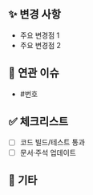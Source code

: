 ## ✨ 변경 사항
- 주요 변경점 1
- 주요 변경점 2

## 🔄 연관 이슈
- #번호

## ✅ 체크리스트
- [ ] 코드 빌드/테스트 통과
- [ ] 문서·주석 업데이트

## 📖 기타
<!-- 필요한 추가 설명 -->
